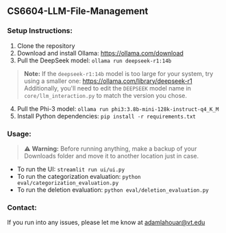 ## CS6604-LLM-File-Management

### Setup Instructions:

1. Clone the repository
2. Download and install Ollama: https://ollama.com/download
3. Pull the DeepSeek model: `ollama run deepseek-r1:14b`

> **Note:**
> If the `deepseek-r1:14b` model is too large for your system, try using a smaller
> one: https://ollama.com/library/deepseek-r1
> Additionally, you'll need to edit the `DEEPSEEK` model name in `core/llm_interaction.py` to match the version you
> chose.

4. Pull the Phi-3 model: `ollama run phi3:3.8b-mini-128k-instruct-q4_K_M`
5. Install Python dependencies: `pip install -r requirements.txt`

### Usage:

> ⚠️ **Warning:**
> Before running anything, make a backup of your Downloads folder and move it to another location just in case.

- To run the UI: `streamlit run ui/ui.py`
- To run the categorization evaluation: `python eval/categorization_evaluation.py`
- To run the deletion evaluation: `python eval/deletion_evaluation.py`

### Contact:

If you run into any issues, please let me know at [adamlahouar@vt.edu](mailto:adamlahouar@vt.edu)